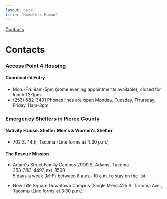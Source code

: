 ```yaml
---
layout: page
title: "Homeless Human"
---
```


[Contacts](#Contacts)

# Contacts

### Access Point 4 Housing
#### Coordinated Entry
*   Mon.-Fri. 9am-5pm (some evening appointments available), closed for lunch 12-1pm.
*   (253) 682-3401 Phones lines are open Monday, Tuesday, Thursday, Friday 11am-3pm.  

### Emergency Shelters in Pierce County
#### Nativity House. Shelter Men's & Women's Shelter
*   702 S. 14th, Tacoma (Line forms at 4:30 p.m.)

#### The Rescue Mission
*   Adam's Street Family Campus
    2909 S. Adams, Tacoma  
    253-383-4493 ext. 1500  
    5 days a week (M-F) between 8 a.m.- 10 a.m. to stay on the list.

*   New Life Square Downtown Campus (Single Men)
    425 S. Tacoma Ave., Tacoma (Line forms at 3:30 p.m.)
